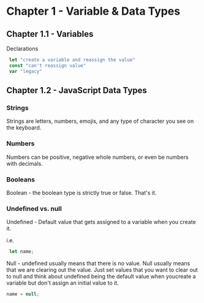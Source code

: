 # Chapter 1 - Variable & Data Types

## Chapter 1.1 - Variables

Declarations

```javascript
 let "create a variable and reassign the value"
 const "can't reassign value"
 var "legacy"
```

## Chapter 1.2 - JavaScript Data Types

### Strings

Strings are letters, numbers, emojis, and any type of character you see on the keyboard.

### Numbers

Numbers can be positive, negative whole numbers, or even be numbers with decimals.

### Booleans

Boolean - the boolean type is strictly true or false. That's it.

### Undefined vs. null

Undefined - Default value that gets assigned to a variable when you create it.

i.e.

```javascript
 let name;
```

Null - undefined usually means that there is no value. Null usually means that we are clearing out the value.
Just set values that you want to clear out to null and think about undefined being the default value when youcreate a variable but don't assign an initial value to it.

```javascript
name = null;
```
